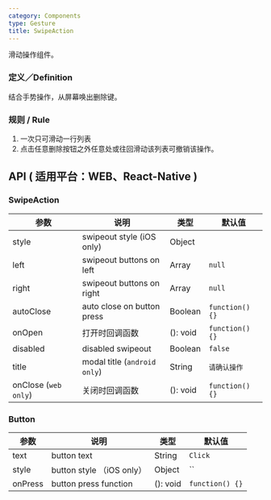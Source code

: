 ```yaml
---
category: Components
type: Gesture
title: SwipeAction
---
```


滑动操作组件。

### 定义／Definition
结合手势操作，从屏幕唤出删除键。

### 规则 / Rule
1. 一次只可滑动一行列表
2. 点击任意删除按钮之外任意处或往回滑动该列表可撤销该操作。


## API ( 适用平台：WEB、React-Native )

### SwipeAction

| 参数             | 说明                                         | 类型     | 默认值        |
|------------------|----------------------------------------------|----------|---------------|
| style           | swipeout style (iOS only)      | Object |             |
| left       | swipeout buttons on left      | Array | `null` |
| right       | swipeout buttons on right      | Array | `null` |
| autoClose       | auto close on button press   | Boolean | `function() {}` |
| onOpen       |    打开时回调函数   | (): void | `function() {}` |
| disabled       |   disabled swipeout    | Boolean | `false` |
| title          |    modal title (`android only`)   | String | `请确认操作` |
| onClose (`web only`)   |  关闭时回调函数    | (): void | `function() {}` |

### Button

| 参数 | 说明             | 类型                    | 默认值 |
|------|------------------|-------------------------|--------|
| text       | button text     | String | `Click` |
| style       | button style （iOS only）    | Object | `` |
| onPress       | button press function     | (): void | `function() {}` |
